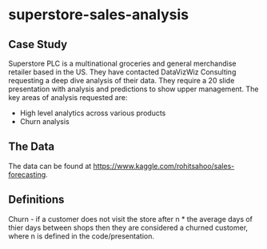 # superstore-sales-analysis

## Case Study
Superstore PLC is a multinational groceries and general merchandise retailer based in the US. They have contacted DataVizWiz Consulting requesting a deep dive analysis of their data. They require a 20 slide presentation with analysis and predictions to show upper management. The key areas of analysis requested are:

- High level analytics across various products
- Churn analysis

## The Data
The data can be found at https://www.kaggle.com/rohitsahoo/sales-forecasting.

## Definitions
Churn - if a customer does not visit the store after n * the average days of thier days between shops then they are considered a churned customer, where n is defined in the code/presentation.


